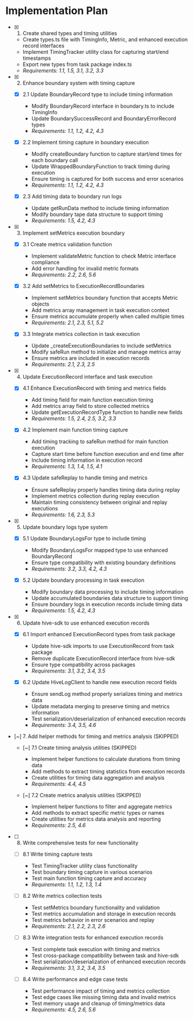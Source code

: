 # Implementation Plan

- [x] 1. Create shared types and timing utilities
  - Create types.ts file with TimingInfo, Metric, and enhanced execution record interfaces
  - Implement TimingTracker utility class for capturing start/end timestamps
  - Export new types from task package index.ts
  - _Requirements: 1.1, 1.5, 3.1, 3.2, 3.3_

- [x] 2. Enhance boundary system with timing capture
  - [x] 2.1 Update BoundaryRecord type to include timing information
    - Modify BoundaryRecord interface in boundary.ts to include TimingInfo
    - Update BoundarySuccessRecord and BoundaryErrorRecord types
    - _Requirements: 1.1, 1.2, 4.2, 4.3_

  - [x] 2.2 Implement timing capture in boundary execution
    - Modify createBoundary function to capture start/end times for each boundary call
    - Update WrappedBoundaryFunction to track timing during execution
    - Ensure timing is captured for both success and error scenarios
    - _Requirements: 1.1, 1.2, 4.2, 4.3_

  - [x] 2.3 Add timing data to boundary run logs
    - Update getRunData method to include timing information
    - Modify boundary tape data structure to support timing
    - _Requirements: 1.5, 4.2, 4.3_

- [x] 3. Implement setMetrics execution boundary
  - [x] 3.1 Create metrics validation function
    - Implement validateMetric function to check Metric interface compliance
    - Add error handling for invalid metric formats
    - _Requirements: 2.2, 2.6, 5.6_

  - [x] 3.2 Add setMetrics to ExecutionRecordBoundaries
    - Implement setMetrics boundary function that accepts Metric objects
    - Add metrics array management in task execution context
    - Ensure metrics accumulate properly when called multiple times
    - _Requirements: 2.1, 2.3, 5.1, 5.2_

  - [x] 3.3 Integrate metrics collection in task execution
    - Update _createExecutionBoundaries to include setMetrics
    - Modify safeRun method to initialize and manage metrics array
    - Ensure metrics are included in execution records
    - _Requirements: 2.1, 2.3, 2.5_

- [x] 4. Update ExecutionRecord interface and task execution
  - [x] 4.1 Enhance ExecutionRecord with timing and metrics fields
    - Add timing field for main function execution timing
    - Add metrics array field to store collected metrics
    - Update getExecutionRecordType function to handle new fields
    - _Requirements: 1.5, 2.4, 2.5, 3.2, 3.3_

  - [x] 4.2 Implement main function timing capture
    - Add timing tracking to safeRun method for main function execution
    - Capture start time before function execution and end time after
    - Include timing information in execution record
    - _Requirements: 1.3, 1.4, 1.5, 4.1_

  - [x] 4.3 Update safeReplay to handle timing and metrics
    - Ensure safeReplay properly handles timing data during replay
    - Implement metrics collection during replay execution
    - Maintain timing consistency between original and replay executions
    - _Requirements: 1.6, 2.3, 5.3_

- [x] 5. Update boundary logs type system
  - [x] 5.1 Update BoundaryLogsFor type to include timing
    - Modify BoundaryLogsFor mapped type to use enhanced BoundaryRecord
    - Ensure type compatibility with existing boundary definitions
    - _Requirements: 3.2, 3.3, 4.2, 4.3_

  - [x] 5.2 Update boundary processing in task execution
    - Modify boundary data processing to include timing information
    - Update accumulated boundaries data structure to support timing
    - Ensure boundary logs in execution records include timing data
    - _Requirements: 1.5, 4.2, 4.3_

- [x] 6. Update hive-sdk to use enhanced execution records
  - [x] 6.1 Import enhanced ExecutionRecord types from task package
    - Update hive-sdk imports to use ExecutionRecord from task package
    - Remove duplicate ExecutionRecord interface from hive-sdk
    - Ensure type compatibility across packages
    - _Requirements: 3.1, 3.2, 3.4, 3.5_

  - [x] 6.2 Update HiveLogClient to handle new execution record fields
    - Ensure sendLog method properly serializes timing and metrics data
    - Update metadata merging to preserve timing and metrics information
    - Test serialization/deserialization of enhanced execution records
    - _Requirements: 3.4, 3.5, 4.6_

- [~] 7. Add helper methods for timing and metrics analysis (SKIPPED)
  - [~] 7.1 Create timing analysis utilities (SKIPPED)
    - Implement helper functions to calculate durations from timing data
    - Add methods to extract timing statistics from execution records
    - Create utilities for timing data aggregation and analysis
    - _Requirements: 4.4, 4.5_

  - [~] 7.2 Create metrics analysis utilities (SKIPPED)
    - Implement helper functions to filter and aggregate metrics
    - Add methods to extract specific metric types or names
    - Create utilities for metrics data analysis and reporting
    - _Requirements: 2.5, 4.6_

- [ ] 8. Write comprehensive tests for new functionality
  - [ ] 8.1 Write timing capture tests
    - Test TimingTracker utility class functionality
    - Test boundary timing capture in various scenarios
    - Test main function timing capture and accuracy
    - _Requirements: 1.1, 1.2, 1.3, 1.4_

  - [ ] 8.2 Write metrics collection tests
    - Test setMetrics boundary functionality and validation
    - Test metrics accumulation and storage in execution records
    - Test metrics behavior in error scenarios and replay
    - _Requirements: 2.1, 2.2, 2.3, 2.6_

  - [ ] 8.3 Write integration tests for enhanced execution records
    - Test complete task execution with timing and metrics
    - Test cross-package compatibility between task and hive-sdk
    - Test serialization/deserialization of enhanced execution records
    - _Requirements: 3.1, 3.2, 3.4, 3.5_

  - [ ] 8.4 Write performance and edge case tests
    - Test performance impact of timing and metrics collection
    - Test edge cases like missing timing data and invalid metrics
    - Test memory usage and cleanup of timing/metrics data
    - _Requirements: 4.5, 2.6, 5.6_